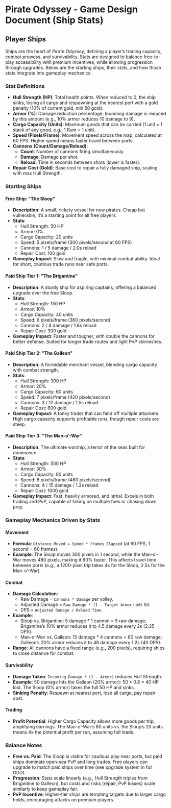 # Pirate Odyssey - Game Design Document (Ship Stats)

## Player Ships
Ships are the heart of *Pirate Odyssey*, defining a player’s trading capacity, combat prowess, and survivability. Stats are designed to balance free-to-play accessibility with premium incentives, while allowing progression through upgrades. Below are the starting ships, their stats, and how those stats integrate into gameplay mechanics.

### Stat Definitions
- **Hull Strength (HP)**: Total health points. When reduced to 0, the ship sinks, losing all cargo and respawning at the nearest port with a gold penalty (10% of current gold, min 50 gold).
- **Armor (%)**: Damage reduction percentage. Incoming damage is reduced by this amount (e.g., 10% armor reduces 10 damage to 9).
- **Cargo Capacity (Units)**: Maximum goods that can be carried (1 unit = 1 stack of any good, e.g., 1 Rum = 1 unit).
- **Speed (Pixels/Frame)**: Movement speed across the map, calculated at 60 FPS. Higher speed means faster travel between ports.
- **Cannons (Count/Damage/Reload)**: 
  - **Count**: Number of cannons firing simultaneously.
  - **Damage**: Damage per shot.
  - **Reload**: Time in seconds between shots (lower is faster).
- **Repair Cost (Gold)**: Base cost to repair a fully damaged ship, scaling with max Hull Strength.

### Starting Ships
#### Free Ship: "The Sloop"
- **Description**: A small, rickety vessel for new pirates. Cheap but vulnerable, it’s a starting point for all free players.
- **Stats**:
  - Hull Strength: 50 HP
  - Armor: 0%
  - Cargo Capacity: 20 units
  - Speed: 5 pixels/frame (300 pixels/second at 60 FPS)
  - Cannons: 1 / 5 damage / 2.0s reload
  - Repair Cost: 100 gold
- **Gameplay Impact**: Slow and fragile, with minimal combat ability. Ideal for short, cautious trade runs near safe ports.

#### Paid Ship Tier 1: "The Brigantine"
- **Description**: A sturdy ship for aspiring captains, offering a balanced upgrade over the free Sloop.
- **Stats**:
  - Hull Strength: 150 HP
  - Armor: 10%
  - Cargo Capacity: 40 units
  - Speed: 6 pixels/frame (360 pixels/second)
  - Cannons: 2 / 8 damage / 1.8s reload
  - Repair Cost: 300 gold
- **Gameplay Impact**: Faster and tougher, with double the cannons for better defense. Suited for longer trade routes and light PvP skirmishes.

#### Paid Ship Tier 2: "The Galleon"
- **Description**: A formidable merchant vessel, blending cargo capacity with combat strength.
- **Stats**:
  - Hull Strength: 300 HP
  - Armor: 20%
  - Cargo Capacity: 60 units
  - Speed: 7 pixels/frame (420 pixels/second)
  - Cannons: 3 / 12 damage / 1.5s reload
  - Repair Cost: 600 gold
- **Gameplay Impact**: A tanky trader that can fend off multiple attackers. High cargo capacity supports profitable runs, though repair costs are steep.

#### Paid Ship Tier 3: "The Man-o’-War"
- **Description**: The ultimate warship, a terror of the seas built for dominance.
- **Stats**:
  - Hull Strength: 500 HP
  - Armor: 30%
  - Cargo Capacity: 80 units
  - Speed: 8 pixels/frame (480 pixels/second)
  - Cannons: 4 / 15 damage / 1.2s reload
  - Repair Cost: 1000 gold
- **Gameplay Impact**: Fast, heavily armored, and lethal. Excels in both trading and PvP, capable of taking on multiple foes or chasing down prey.

### Gameplay Mechanics Driven by Stats
#### Movement
- **Formula**: `Distance Moved = Speed * Frames Elapsed` (at 60 FPS, 1 second = 60 frames).
- **Example**: The Sloop moves 300 pixels in 1 second, while the Man-o’-War moves 480 pixels, making it 60% faster. This affects travel time between ports (e.g., a 1200-pixel trip takes 4s for the Sloop, 2.5s for the Man-o’-War).

#### Combat
- **Damage Calculation**: 
  - Raw Damage = `Cannons * Damage` per volley.
  - Adjusted Damage = `Raw Damage * (1 - Target Armor)` per hit.
  - DPS = `Adjusted Damage / Reload Time`.
- **Example**:
  - Sloop vs. Brigantine: 5 damage * 1 cannon = 5 raw damage; Brigantine’s 10% armor reduces it to 4.5 damage every 2s (2.25 DPS).
  - Man-o’-War vs. Galleon: 15 damage * 4 cannons = 60 raw damage; Galleon’s 20% armor reduces it to 48 damage every 1.2s (40 DPS).
- **Range**: All cannons have a fixed range (e.g., 200 pixels), requiring ships to close distance for combat.

#### Survivability
- **Damage Taken**: `Incoming Damage * (1 - Armor)` reduces Hull Strength.
- **Example**: 50 damage hits the Galleon (20% armor): 50 * 0.8 = 40 HP lost. The Sloop (0% armor) takes the full 50 HP and sinks.
- **Sinking Penalty**: Respawn at nearest port, lose all cargo, pay repair cost.

#### Trading
- **Profit Potential**: Higher Cargo Capacity allows more goods per trip, amplifying earnings. The Man-o’-War’s 80 units vs. the Sloop’s 20 units means 4x the potential profit per run, assuming full loads.

### Balance Notes
- **Free vs. Paid**: The Sloop is viable for cautious play near ports, but paid ships dominate open-sea PvP and long trades. Free players can upgrade to match paid ships over time (see upgrade system in full GDD).
- **Progression**: Stats scale linearly (e.g., Hull Strength triples from Brigantine to Galleon), but costs and risks (repair, PvP losses) scale similarly to keep gameplay fair.
- **PvP Incentive**: Higher-tier ships are tempting targets due to larger cargo holds, encouraging attacks on premium players.